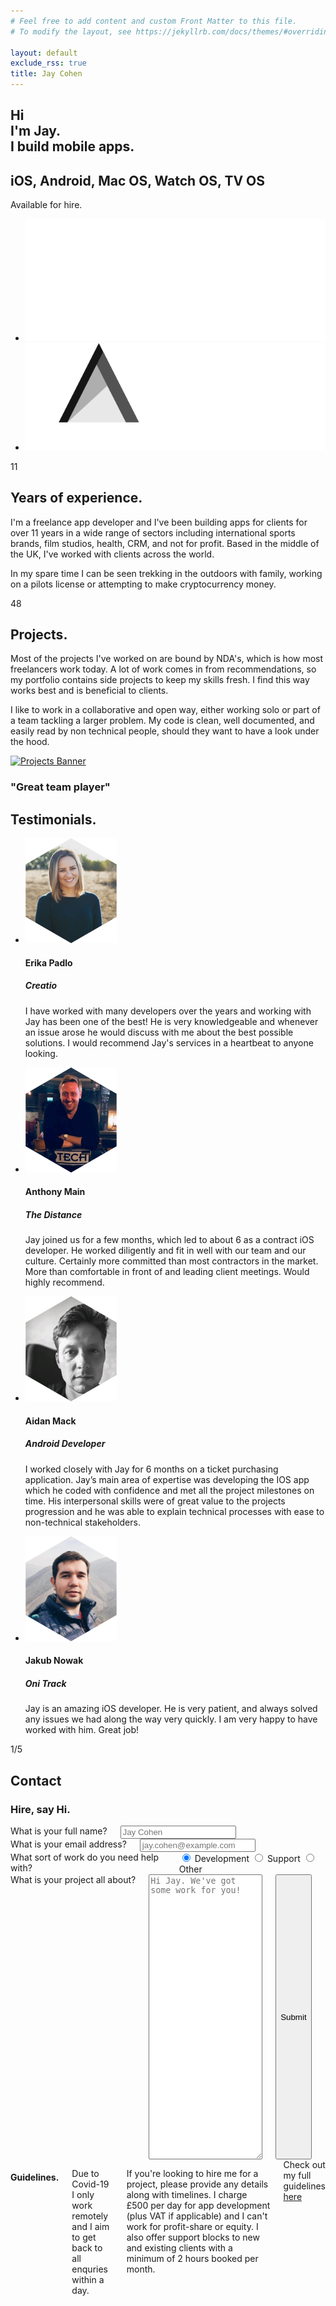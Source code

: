 ```yaml
---
# Feel free to add content and custom Front Matter to this file.
# To modify the layout, see https://jekyllrb.com/docs/themes/#overriding-theme-defaults

layout: default
exclude_rss: true
title: Jay Cohen
---
```


<!-- Intro -->
<section class="intro">
    <h1>Hi<br>I'm <span class="color-three">Jay</span>.<br>I build mobile apps<span class="color-three">.</span></h1>
    <h2 class="color-four">iOS, Android, Mac OS, Watch OS, TV OS</h2>
    <p class="color-three">Available for hire.</p>
    <ul class="clients">
        <li><img src="assets/img/Client-One.svg" alt="Sony Pictures & Paramount Pictures Logo"></li>
        <li><img src="assets/img/Client-Two.svg" alt="The Distance & WQA Logo"></li>
    </ul>
</section>

<!-- About & Work -->
<section class="about" id="about">
    <div class="row">
        <div class="offset-by-three column">
            <article class="first">
                <span class="faded">11</span>
                <h2>Years of experience<span class="color-three">.</span></h2>
                <p>I'm a freelance app developer and I've been building apps for clients for over 11 years in a wide range of sectors including international sports brands, film studios, health, CRM, and not for profit. Based in the middle of the UK, I've worked with clients across the world.</p>
                <p>In my spare time I can be seen trekking in the outdoors with family, working on a pilots license or attempting to make cryptocurrency money.</p>
            </article>
        </div>
        <div class="offset-by-five column">
            <article id="work">
                <span class="faded">48</span>
                <h2>Projects<span class="color-three">.</span></h2>
                <p>Most of the projects I've worked on are bound by NDA's, which is how most freelancers work today. A lot of work comes in from recommendations, so my portfolio contains side projects to keep my skills fresh. I find this way works best and is beneficial to clients.</p>
                <p>I like to work in a collaborative and open way, either working solo or part of a team tackling a larger problem. My code is clean, well documented, and easily read by non technical people, should they want to have a look under the hood.</p>
                <a href="/projects"><img src="{{site.url}}{{ 'assets/img/Projects.svg' | relative_url }}" alt="Projects Banner"></a>
            </article>
        </div>
    </div>
</section>

<!-- Testimonials -->
<section class="testimonials">
    <h3 class="faded">"Great team player"</h3>
    <h2>Testimonials<span class="color-three">.</span></h2>
    <div class="slider">
        <ul>
            <li>
                <div class="testimonial">
                    <div class="author">
                        <img src="assets/img/Erika-avatar.png" alt="Erika avatar">
                        <h4>Erika Padlo</h4>
                        <h5>Creatio</h5>
                    </div>
                    <div class="content">
                        <p>I have worked with many developers over the years and working with Jay has been one of the best! He is very knowledgeable and whenever an issue arose he would discuss with me about the best possible solutions. I would recommend Jay's services in a heartbeat to anyone looking.</p>
                    </div>
                </div>
            </li>
            <li>
                <div class="testimonial">
                    <div class="author">
                        <img src="assets/img/Anthony-avatar.png" alt="Anthony avatar">
                        <h4>Anthony Main</h4>
                        <h5>The Distance</h5>
                    </div>
                    <div class="content">
                        <p>Jay joined us for a few months, which led to about 6 as a contract iOS developer. He worked diligently and fit in well with our team and our culture. Certainly more committed than most contractors in the market. More than comfortable in front of and leading client meetings. Would highly recommend.</p>
                    </div>
                </div>
            </li>
            <li>
                <div class="testimonial">
                    <div class="author">
                        <img src="assets/img/Aidan-avatar.png" alt="Aidan avatar">
                        <h4>Aidan Mack</h4>
                        <h5>Android Developer</h5>
                    </div>
                    <div class="content">
                        <p>I worked closely with Jay for 6 months on a ticket purchasing application. Jay’s main area of expertise was developing the IOS app which he coded with confidence and met all the project milestones on time. His interpersonal skills were of great value to the projects progression and he was able to explain technical processes with ease to non-technical stakeholders.</p>
                    </div>
                </div>
            </li>
            <li>
                <div class="testimonial">
                    <div class="author">
                        <img src="assets/img/Eric-avatar.png" alt="Eric avatar">
                        <h4>Jakub Nowak</h4>
                        <h5>Oni Track</h5>
                    </div>
                    <div class="content">
                        <p>Jay is an amazing iOS developer. He is very patient, and always solved any issues we had along the way very quickly. I am very happy to have worked with him. Great job!</p>
                    </div>
                </div>
            </li>
        </ul>
    </div>
    <div class="nav">
        <div class="count"><span class="counter">1</span><span class="color-three total">/5</span></div>
        <div class="btns">
            <div class="left-btn prev"></div>
            <div class="right-btn next"></div>
        </div>
    </div>
</section>

<!-- Contact -->
<section class="contact" id="hire">
    <h2 class="faded">Contact</h2>
    <h3>Hire, say Hi<span class="color-three">.</span></h3>
    <div class="row">
        <div class="six columns">
            <form action="https://formspree.io/f/xqkgybqq" method="POST" id="contact-form">
                <input type="hidden" name="_next" value="//{{ site.url }}" />
                <div class="row">
                    <div class="six columns">
                        <label for="name">What is your full name?</label>
                        <input type="text" name="name" id="name" placeholder="Jay Cohen" required>
                    </div>
                    <div class="six columns">
                        <label for="email">What is your email address?</label>
                        <input type="text" name="email" id="email" placeholder="jay.cohen@example.com" required>
                    </div>
                </div>
                <div class="row">
                    <div class="twelve columns">
                        <label for="need">What sort of work do you need help with?</label>
                        <div class="flex-container">
                            <input type="radio" name="service" value="development" id="development" checked="checked">
                            <label for="development" class="btn-label">Development</label>
                            <input type="radio" name="service" value="support" id="support">
                            <label for="support" class="btn-label">Support</label>
                            <input type="radio" name="service" value="other" id="other">
                            <label for="other" class="btn-label last">Other</label>
                        </div>
                    </div>
                </div>
                <div class="row">
                    <div class="twelve columns">
                        <label for="message" class="message-label">What is your project all about?</label>
                        <textarea name="message" id="message" rows="30" placeholder="Hi Jay. We've got some work for you!" required></textarea>
                        <button type="submit" name="submit" id="submit-btn" value="Sent">Submit</button>
                        <p id="submit-status"></p>
                    </div>
                </div>
            </form>
        </div>
        <div class="offset-by-one column five columns">
            <h4>Guidelines<span class="color-three">.</span></h4>
            <p>Due to Covid-19 I only work remotely and I aim to get back to all enquries within a day.</p>
            <p>If you're looking to hire me for a project, please provide any details along with timelines. I charge £500 per day for app development (plus VAT if applicable) and I can't work for profit-share or equity. I also offer support blocks to new and existing clients with a minimum of 2 hours booked per month.</p>
            <div class="guidelines">Check out my full guidelines <a href="{{site.url}}/guidelines" title="View guidelines">here</a></div>
        </div>
    </div>
</section>
